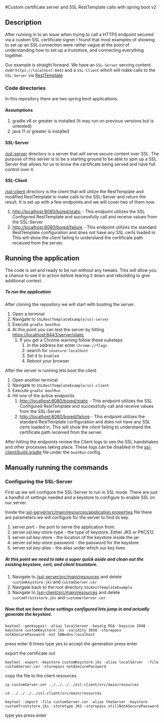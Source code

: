 #Custom certificate server and SSL RestTemplate calls with spring boot v2

## Description
After running in to an issue when trying to call a HTTPS endpoint secured via a custom SSL certificate signer I found that
most examples of showing to set up an SSL connection were rather vague at the point of understanding how to set up
a truststore, and connecting everything together.

Our example is straight forward. We have an `SSL-Server` serving content over `https://localhost:8443` and a `SSL-Client`
which will make calls to the `SSL-Server` via [RestTemplate](https://docs.spring.io/spring-framework/docs/current/javadoc-api/org/springframework/web/client/RestTemplate.html)

### Code directories
In this repository there are two spring boot applications.

#### Assumptions
1. gradle v6 or greater is installed (It may run on previous versions but is untested)
1. java 11 or greater is installed
 
#### SSL-Server 
[/ssl-server](/ssl-server) directory is a server that will serve secure content over SSL. The purpose of this server is
to be a starting ground to be able to spin up a SSL Server that allows for us to know the certificate being served and
have full control over it.

#### SSL-Client
[/ssl-client](/ssl-client) directory is the client that will utilize the RestTemplate and modified RestTemplate to make
calls to the SSL-Server and return the result. It is set up with a few endpoints and we will cover two of them now.
1. [http://localhost:8080/bored/static](http://localhost:8080/bored/static) - This endpoint utilizes the SSL Configured
RestTemplate and successfully call and receive values from the SSL-Server
1. [http://localhost:8080/bored/failure](http://localhost:8080/bored/failure) - This endpoint utilizes the standard RestTemplate
configuration and does not have any SSL certs loaded in. This will show the *client* failing to understand the certificate
path received from the server.

## Running the application
The code is set and ready to be run without any tweaks. This will allow you a chance to see it in action before tearing
it down and rebuilding to give additional context.

##### To run the application
After cloning the repository we will start with booting the server.
1. Open a terminal
1. Navigate to `SSLRestTemplateExample/ssl-server`
1. Execute `gradle bootRun`
1. At this point you can test the server by hitting [https://localhost:8443/server/static](https://localhost:8443/server/static)
    1. If you get a Chrome warning follow these substeps
        1. In the address bar enter `chrome://flags`
        1. search for `insecure-localhost`
        1. Set it to `Enabled`
        1. Reboot your browser

After the server is running lets boot the client
1. Open another terminal
1. Navigate to `SSLRestTemplateExample/ssl-client`
1. Execute `gradle bootRun`
1. Hit one of the active endpoints
    1. [http://localhost:8080/bored/static](http://localhost:8080/bored/static) - This endpoint utilizes the SSL Configured
RestTemplate and successfully call and receive values from the SSL-Server
    1. [http://localhost:8080/bored/failure](http://localhost:8080/bored/failure) - This endpoint utilizes the standard RestTemplate
configuration and does not have any SSL certs loaded in. This will show the *client* failing to understand the certificate
path received from the server.

After hitting the endpoints review the Client logs to see the SSL handshakes and other processes taking place. These logs
can be disabled in the [ssl-client/build.gradle](ssl-client/build.gradle) file under the `bootRun` config.

## Manually running the commands

### Configuring the SSL-Server
First up we will configure the SSL-Server to run in SSL mode. There are just a handful of settings needed and a keystore
to configure to enable SSL on our server.

Inside the [ssl-server/src/main/resources/application.properties](ssl-server/src/main/resources/application.properties)
file there are parameters we will configure for the server to find its key.
1. server.port - the port to serve the application from.
1. server.ssl.key-store-type - the type of keystore. Either JKS or PKCS12.
1. server.ssl.key-store - the location of the keystore inside the jar.
1. server.ssl.key-store-password - the password for the keystore
1. server.ssl.key-alias - the alias under which our key lives

##### At this point we need to take a super quick aside and clean out the existing keystore, cert, and client truststore.
1. Navigate to [/ssl-server/src/main/resources](/ssl-server/src/main/resources) and delete `customKeystore.jks` and `customServer.cer`
2. Navigate back to the root directory `SSLRestTemplateExample`
1. Navigate to [/ssl-client/src/main/resources](/ssl-client/src/main/resources) and delete `customTruststore.jks` and `customerServer.cer`

##### Now that we have these settings configured lets jump in and actually generate the keystore.

`keytool -genkeypair -alias localServer -keyalg RSA -keysize 2048 -keystore customKeystore.jks -validity 3650 -storepass notASecurePassword -ext SAN=dns:localhost`

press enter 6 times
type yes to accept the generation
press enter

export the certificate out  

`keytool -export -keystore customKeystore.jks -alias localServer  -file customServer.cer -storepass notASecurePassword` 

copy the file to the client resources

`cp customServer.cer ../../../../ssl-client/src/main/resources `

`cd ../../../../ssl-client/src/main/resources`

`keytool -import -file customServer.cer -alias theServer -keystore customTruststore.jks -storetype JKS -storepass stillNotASecurePassword`

type yes
press enter


